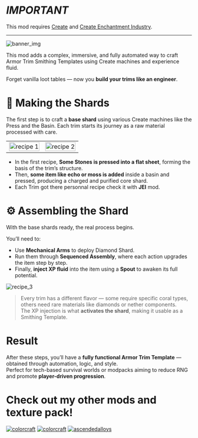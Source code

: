 # *IMPORTANT*

This mod requires [Create](https://modrinth.com/mod/create) and [Create Enchantment Industry](https://modrinth.com/mod/create-enchantment-industry).

---

![banner_img](https://cdn.modrinth.com/data/ubfQJZV7/images/5b7682b5f373f2dfd90561cda9c96f642bec0990.png)

This mod adds a complex, immersive, and fully automated way to craft Armor Trim Smithing Templates using Create machines and experience fluid.

Forget vanilla loot tables — now you **build your trims like an engineer**.

# 🔨 Making the Shards

The first step is to craft a **base shard** using various Create machines like the Press and the Basin. Each trim starts its journey as a raw material processed with care.

<table>
  <tr>
    <td><img src="https://cdn.modrinth.com/data/ubfQJZV7/images/b09335ec2e2ff22b59a15e33d608c1e3012b2c16.png" alt="recipe 1" width="100%"/></td>
    <td><img src="https://cdn.modrinth.com/data/ubfQJZV7/images/dc2188dbed5a3af200a1734f869050a76be676c7.png" alt="recipe 2" width="100%"/></td>
  </tr>
</table>

- In the first recipe, **Some Stones is pressed into a flat sheet**, forming the basis of the trim’s structure.
- Then, **some item like echo or moss is added** inside a basin and pressed, producing a charged and purified core shard.
- Each Trim got there personnal recipe check it with **JEI** mod.

# ⚙️ Assembling the Shard

With the base shards ready, the real process begins.

You’ll need to:

- Use **Mechanical Arms** to deploy Diamond Shard.
- Run them through **Sequenced Assembly**, where each action upgrades the item step by step.
- Finally, **inject XP fluid** into the item using a **Spout** to awaken its full potential.

![recipe_3](https://cdn.modrinth.com/data/ubfQJZV7/images/0e022043c8b0b17eaae2f0b4e9a821ebf6040b64.png)

> Every trim has a different flavor — some require specific coral types, others need rare materials like diamonds or nether components.  
> The XP injection is what **activates the shard**, making it usable as a Smithing Template.

# Result

After these steps, you’ll have a **fully functional Armor Trim Template** — obtained through automation, logic, and style.  
Perfect for tech-based survival worlds or modpacks aiming to reduce RNG and promote **player-driven progression**.

# Check out my other mods and texture pack!

[![colorcraft](https://cdn.modrinth.com/data/DR43yPHa/images/801a9e736afb0087062434a8eac5ebd6ba828682.png)](https://modrinth.com/mod/create-melodies-mechanisms)
[![colorcraft](https://cdn.modrinth.com/data/eEFJhRYv/images/2e31d7a074cbb34170d974221063c4390b9332a8.png)](https://modrinth.com/resourcepack/textcolorcraft)
[![ascendedalloys](https://cdn.modrinth.com/data/6kjnAD62/images/7db9639b95699eb2128fb817f8fc8b501e8367b4.png)](https://modrinth.com/mod/ascendedalloys)